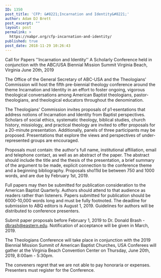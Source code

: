 ```yaml
---
ID: 1350
post_title: 'CFP: &#8221;Incarnation and Identity&#8221;'
author: Adam DJ Brett
post_excerpt: ""
layout: post
permalink: >
  https://nabpr.org/cfp-incarnation-and-identity/
published: true
post_date: 2018-11-29 10:26:43
---
```

Call for Papers
''Incarnation and Identity''
A Scholarly Conference
held in conjunction with the
ABC/USA Biennial Mission Summit
Virginia Beach, Virginia
June 20th, 2019

<!--more-->

The Office of the General Secretary of ABC-USA and the Theologians' Commission will host the
fifth pre-biennial theology conference around the theme Incarnation and Identity in an
effort to foster ongoing, vigorous theological conversations among American Baptist
theologians, pastor-theologians, and theological educators throughout the denomination.

The Theologians' Commission invites proposals of p1·esentations that address notions of
Incarnation and Identity from Baptist perspectives. Scholars of social ethics, systematic
theology, biblical studies, church history, missiology, and practical theology are invited to offer
proposals for a 20-minute presentation. Additionally, panels of three participants may be
proposed. Presentations that explore the views and perspectives of under-represented groups
are encouraged.

Proposals must contain: the author's full name, institutional affiliation, email and telephone
contact, as well as an abstract of the paper. The abstract should include the title and the thesis
of the presentation, a brief summary of the argument to be made, explicit connection to the
conference theme and a beginning bibliography. Proposals sho11ld be between 750 and
1000 words, and are due by February 1st, 2019.

Full papers may then be submitted for publication consideration to the American Baptist Quarterly.
Authors should attend to that audience as readers rather than listeners.
Papers submitted for publication should be 6000-10,000 words long and must be fully
footnoted. The deadline for submission to ABQ editors is August 1, 2019. Guidelines for authors
will be distributed to conference presenters.

Submit paper proposals before February 1, 2019 to Dr. Donald Brash - dbrash@eastern.edu.
Notification of acceptance will be given in March, 2019.

The Theologians Conference will take place in conjunction with the 2019 Biennial Mission
Summit of American Baptist Churches, USA Conferees will gather at the Virginia Beach
Convention Center on Thursday, June 20th, 2019, 8:00am - 5:30pm.

The conveners regret that we are not able to pay honoraria or expenses. Presenters must
register for the Conference.